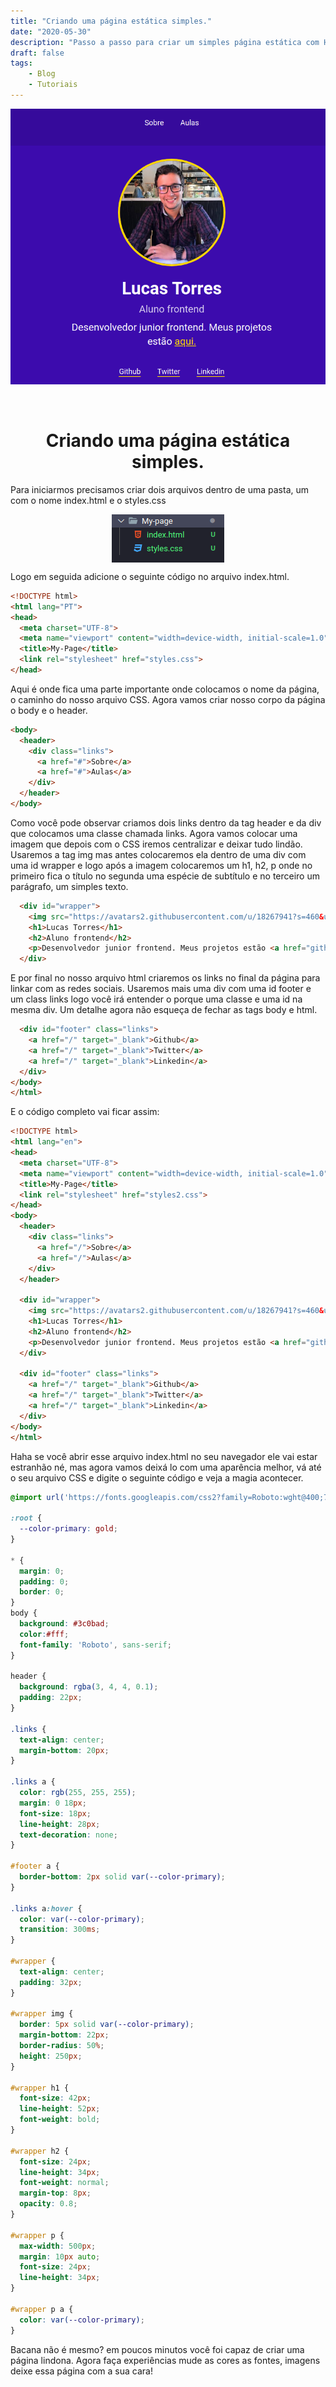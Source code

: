 ```yaml
---
title: "Criando uma página estática simples."
date: "2020-05-30"
description: "Passo a passo para criar um simples página estática com HTML e CSS"
draft: false
tags:
    - Blog
    - Tutoriais
---
```


<img style="display: block; margin: auto;" alt="photo" src="./../../../assets/Criando-uma-página-estática-simples.png"  alt="Imagem da pagina criada pelos tutoriais"> 
<br/>
<br/>

<h1 align="center">
  Criando uma página estática simples.
</h1>

Para iniciarmos precisamos criar dois arquivos dentro de uma pasta, um com o nome index.html e o styles.css 

<img style="display: block; margin: auto;" alt="photo" src="./../../../assets/menu.png"  alt="Diretorio"> 

Logo em seguida adicione o seguinte código no arquivo index.html.

```html
<!DOCTYPE html>
<html lang="PT">
<head>
  <meta charset="UTF-8">
  <meta name="viewport" content="width=device-width, initial-scale=1.0">
  <title>My-Page</title>
  <link rel="stylesheet" href="styles.css">
</head>
```
Aqui é onde fica uma parte importante onde colocamos o nome da página, o caminho do nosso arquivo CSS. Agora vamos criar nosso corpo da página o body e o header.

```html
<body>
  <header>
    <div class="links">
      <a href="#">Sobre</a>
      <a href="#">Aulas</a>
    </div>
  </header>
</body>
```
Como você pode observar criamos dois links dentro da tag header e da div que colocamos uma classe chamada links. Agora vamos colocar uma imagem que depois com o CSS iremos centralizar e deixar tudo lindão. Usaremos a tag img mas antes colocaremos ela dentro de uma div com uma id wrapper e logo após a imagem colocaremos um h1, h2, p onde no primeiro fica o título no segunda uma espécie de subtítulo e no terceiro um parágrafo, um simples texto.

```html
  <div id="wrapper">
    <img src="https://avatars2.githubusercontent.com/u/18267941?s=460&u=935b3304de2d7ca3dd51e9618e4b68db707fd513&v=4" alt="Lucas Torres">
    <h1>Lucas Torres</h1>
    <h2>Aluno frontend</h2>
    <p>Desenvolvedor junior frontend. Meus projetos estão <a href="github.com/torresfelicio">aqui.</a> </p>
  </div>
```
E por final no nosso arquivo html criaremos os links no final da página para linkar com as redes sociais. Usaremos mais uma div com uma id footer e um class links logo você irá entender o porque uma classe e uma id na mesma div. Um detalhe agora não esqueça de fechar as tags body e html.

```html
  <div id="footer" class="links">
    <a href="/" target="_blank">Github</a>
    <a href="/" target="_blank">Twitter</a>
    <a href="/" target="_blank">Linkedin</a>
  </div>
</body>
</html>
```
E o código completo vai ficar assim:

```html
<!DOCTYPE html>
<html lang="en">
<head>
  <meta charset="UTF-8">
  <meta name="viewport" content="width=device-width, initial-scale=1.0">
  <title>My-Page</title>
  <link rel="stylesheet" href="styles2.css">
</head>
<body>
  <header>
    <div class="links">
      <a href="/">Sobre</a>
      <a href="/">Aulas</a>
    </div>
  </header>

  <div id="wrapper">
    <img src="https://avatars2.githubusercontent.com/u/18267941?s=460&u=935b3304de2d7ca3dd51e9618e4b68db707fd513&v=4" alt="Lucas Torres">
    <h1>Lucas Torres</h1>
    <h2>Aluno frontend</h2>
    <p>Desenvolvedor junior frontend. Meus projetos estão <a href="github.com/torresfelicio">aqui.</a> </p>
  </div>

  <div id="footer" class="links">
    <a href="/" target="_blank">Github</a>
    <a href="/" target="_blank">Twitter</a>
    <a href="/" target="_blank">Linkedin</a>
  </div>
</body>
</html>
```

Haha se você abrir esse arquivo index.html no seu navegador ele vai estar estranhão né, mas agora vamos deixá lo com uma aparência melhor, vá até o seu arquivo CSS e digite o seguinte código e veja a magia acontecer.

```css
@import url('https://fonts.googleapis.com/css2?family=Roboto:wght@400;700&display=swap');

:root {
  --color-primary: gold;
}

* {
  margin: 0;
  padding: 0;
  border: 0;
}
body {
  background: #3c0bad;
  color:#fff;
  font-family: 'Roboto', sans-serif;
}

header {
  background: rgba(3, 4, 4, 0.1);
  padding: 22px;
}

.links {
  text-align: center;
  margin-bottom: 20px;
}

.links a {
  color: rgb(255, 255, 255);
  margin: 0 18px;
  font-size: 18px;
  line-height: 28px;
  text-decoration: none;
}

#footer a {
  border-bottom: 2px solid var(--color-primary);
}

.links a:hover {
  color: var(--color-primary);
  transition: 300ms;
}

#wrapper {
  text-align: center;
  padding: 32px;
}

#wrapper img {
  border: 5px solid var(--color-primary);
  margin-bottom: 22px;
  border-radius: 50%;
  height: 250px;
}

#wrapper h1 {
  font-size: 42px;
  line-height: 52px;
  font-weight: bold;
}

#wrapper h2 {
  font-size: 24px;
  line-height: 34px;
  font-weight: normal;
  margin-top: 8px;
  opacity: 0.8;
}

#wrapper p {
  max-width: 500px;
  margin: 10px auto;
  font-size: 24px;
  line-height: 34px;
}

#wrapper p a {
  color: var(--color-primary);
}
```

Bacana não é mesmo? em poucos minutos você foi capaz de criar uma página lindona. Agora faça experiências mude as cores as fontes, imagens deixe essa página com a sua cara!